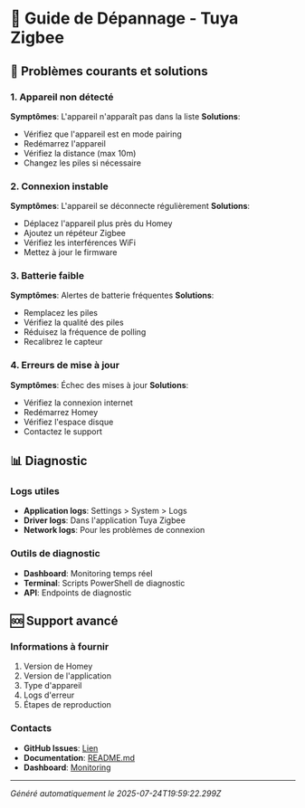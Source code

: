# 🔧 Guide de Dépannage - Tuya Zigbee

## 🚨 Problèmes courants et solutions

### 1. Appareil non détecté
**Symptômes**: L'appareil n'apparaît pas dans la liste
**Solutions**:
- Vérifiez que l'appareil est en mode pairing
- Redémarrez l'appareil
- Vérifiez la distance (max 10m)
- Changez les piles si nécessaire

### 2. Connexion instable
**Symptômes**: L'appareil se déconnecte régulièrement
**Solutions**:
- Déplacez l'appareil plus près du Homey
- Ajoutez un répéteur Zigbee
- Vérifiez les interférences WiFi
- Mettez à jour le firmware

### 3. Batterie faible
**Symptômes**: Alertes de batterie fréquentes
**Solutions**:
- Remplacez les piles
- Vérifiez la qualité des piles
- Réduisez la fréquence de polling
- Recalibrez le capteur

### 4. Erreurs de mise à jour
**Symptômes**: Échec des mises à jour
**Solutions**:
- Vérifiez la connexion internet
- Redémarrez Homey
- Vérifiez l'espace disque
- Contactez le support

## 📊 Diagnostic

### Logs utiles
- **Application logs**: Settings > System > Logs
- **Driver logs**: Dans l'application Tuya Zigbee
- **Network logs**: Pour les problèmes de connexion

### Outils de diagnostic
- **Dashboard**: Monitoring temps réel
- **Terminal**: Scripts PowerShell de diagnostic
- **API**: Endpoints de diagnostic

## 🆘 Support avancé

### Informations à fournir
1. Version de Homey
2. Version de l'application
3. Type d'appareil
4. Logs d'erreur
5. Étapes de reproduction

### Contacts
- **GitHub Issues**: [Lien](https://github.com/dlnraja/com.tuya.zigbee/issues)
- **Documentation**: [README.md](../README.md)
- **Dashboard**: [Monitoring](../dashboard/)

---
*Généré automatiquement le 2025-07-24T19:59:22.299Z*
